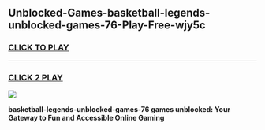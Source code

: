 
## Unblocked-Games-basketball-legends-unblocked-games-76-Play-Free-wjy5c
<h3>
<a href="https://premium76.site?title=basketball-legends-unblocked-games-76&ref=18A1">CLICK TO PLAY</a></h3>
<hr>

<h3>
<a href="https://premium76.site?title=basketball-legends-unblocked-games-76&ref=18A1">CLICK 2 PLAY</a>
  
</h3>

<a href="https://premium76.site?title=basketball-legends-unblocked-games-76&ref=18A1"><img src="https://clearcache.store/games.png"></a>


**basketball-legends-unblocked-games-76 games unblocked: Your Gateway to Fun and Accessible Online Gaming**
